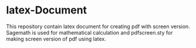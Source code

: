 # latex-Document
This repository contain latex document for creating pdf with screen version.
Sagemath is used for mathematical calculation and pdfscreen.sty for making screen version of pdf using latex.

